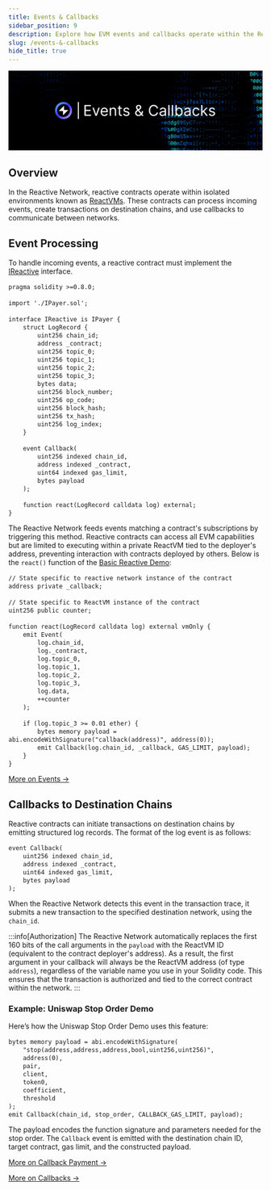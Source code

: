 ```yaml
---
title: Events & Callbacks
sidebar_position: 9
description: Explore how EVM events and callbacks operate within the Reactive Network.
slug: /events-&-callbacks
hide_title: true
---
```


![Events and Callbacks Image](./img/events-and-callbacks.jpg)

## Overview

In the Reactive Network, reactive contracts operate within isolated environments known as [ReactVMs](./reactvm.md). These contracts can process incoming events, create transactions on destination chains, and use callbacks to communicate between networks.

## Event Processing

To handle incoming events, a reactive contract must implement the [IReactive](https://github.com/Reactive-Network/reactive-lib/blob/main/src/interfaces/IReactive.sol) interface.

```solidity
pragma solidity >=0.8.0;

import './IPayer.sol';

interface IReactive is IPayer {
    struct LogRecord {
        uint256 chain_id;
        address _contract;
        uint256 topic_0;
        uint256 topic_1;
        uint256 topic_2;
        uint256 topic_3;
        bytes data;
        uint256 block_number;
        uint256 op_code;
        uint256 block_hash;
        uint256 tx_hash;
        uint256 log_index;
    }

    event Callback(
        uint256 indexed chain_id,
        address indexed _contract,
        uint64 indexed gas_limit,
        bytes payload
    );
    
    function react(LogRecord calldata log) external;
}
```

The Reactive Network feeds events matching a contract's subscriptions by triggering this method. Reactive contracts can access all EVM capabilities but are limited to executing within a private ReactVM tied to the deployer's address, preventing interaction with contracts deployed by others. Below is the `react()` function of the [Basic Reactive Demo](https://github.com/Reactive-Network/reactive-smart-contract-demos/tree/main/src/demos/basic):

```solidity
// State specific to reactive network instance of the contract
address private _callback;

// State specific to ReactVM instance of the contract
uint256 public counter;

function react(LogRecord calldata log) external vmOnly {
    emit Event(
        log.chain_id,
        log._contract,
        log.topic_0,
        log.topic_1,
        log.topic_2,
        log.topic_3,
        log.data,
        ++counter
    );

    if (log.topic_3 >= 0.01 ether) {
        bytes memory payload = abi.encodeWithSignature("callback(address)", address(0));
        emit Callback(log.chain_id, _callback, GAS_LIMIT, payload);
    }
}
```

[More on Events →](../education/module-1/how-events-work)

## Callbacks to Destination Chains

Reactive contracts can initiate transactions on destination chains by emitting structured log records. The format of the log event is as follows:

```solidity
event Callback(
    uint256 indexed chain_id,
    address indexed _contract,
    uint64 indexed gas_limit,
    bytes payload
);
```

When the Reactive Network detects this event in the transaction trace, it submits a new transaction to the specified destination network, using the `chain_id`.

:::info[Authorization]
The Reactive Network automatically replaces the first 160 bits of the call arguments in the `payload` with the ReactVM ID (equivalent to the contract deployer's address). As a result, the first argument in your callback will always be the ReactVM address (of type `address`), regardless of the variable name you use in your Solidity code. This ensures that the transaction is authorized and tied to the correct contract within the network.
:::

### Example: Uniswap Stop Order Demo

Here’s how the Uniswap Stop Order Demo uses this feature:

```solidity
bytes memory payload = abi.encodeWithSignature(
    "stop(address,address,address,bool,uint256,uint256)",
    address(0),
    pair,
    client,
    token0,
    coefficient,
    threshold
);
emit Callback(chain_id, stop_order, CALLBACK_GAS_LIMIT, payload);
```

The payload encodes the function signature and parameters needed for the stop order. The `Callback` event is emitted with the destination chain ID, target contract, gas limit, and the constructed payload.

[More on Callback Payment →](./economy#callback-payment)

[More on Callbacks →](../education/module-1/how-events-work#callbacks-to-destination-chains)